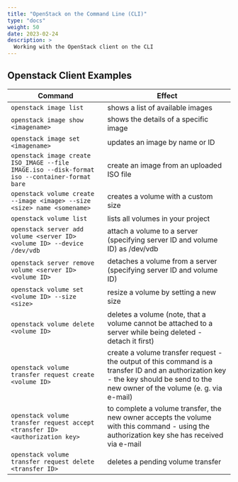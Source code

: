 ```yaml
---
title: "OpenStack on the Command Line (CLI)"
type: "docs"
weight: 50
date: 2023-02-24
description: >
  Working with the OpenStack client on the CLI
---
```

## Openstack Client Examples

| Command | Effect |
| ------- | ------ |
| ``openstack image list`` | shows a list of available images |
| ``openstack image show <imagename>`` | shows the details of a specific image |
| ``openstack image set <imagename>``  | updates an image by name or ID |
| ``openstack image create ISO_IMAGE --file IMAGE.iso --disk-format iso --container-format bare`` | create an image from an uploaded ISO file |
| ``openstack volume create --image <image> --size <size> name <somename>`` | creates a volume with a custom size | 
| ``openstack volume list`` | lists all volumes in your project | 
| ``openstack server add volume <server ID> <volume ID> --device /dev/vdb`` | attach a volume to a server (specifying server ID and volume ID) as /dev/vdb | 
| ``openstack server remove volume <server ID> <volume ID>`` | detaches a volume from a server (specifying server ID and volume ID) |
| ``openstack volume set <volume ID> --size <size>`` | resize a volume by setting a new size | 
| ``openstack volume delete <volume ID>`` | deletes a volume (note, that a volume cannot be attached to a server while being deleted - detach it first) |
| ``openstack volume transfer request create <volume ID>`` | create a volume transfer request - the output of this command is a transfer ID and an authorization key - the key should be send to the new owner of the volume (e. g. via e-mail) | 
| ``openstack volume transfer request accept <transfer ID> <authorization key>`` | to complete a volume transfer, the new owner accepts the volume with this command - using the authorization key she has received via e-mail |
| ``openstack volume transfer request delete <transfer ID>`` | deletes a pending volume transfer |


